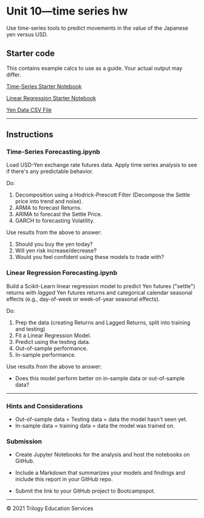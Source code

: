 # Unit 10—time series hw

Use time-series tools to predict movements in the value of the Japanese yen versus USD.

## Starter code

This contains example calcs to use as a guide. Your actual output may differ.

[Time-Series Starter Notebook](Starter_Code/time_series_analysis.ipynb)

[Linear Regression Starter Notebook](Starter_Code/regression_analysis.ipynb)

[Yen Data CSV File](Starter_Code/yen.csv)

- - -

## Instructions

### Time-Series Forecasting.ipynb

Load USD-Yen exchange rate futures data. Apply time series analysis to see if there's any predictable behavior.

Do:

1. Decomposition using a Hodrick-Prescott Filter (Decompose the Settle price into trend and noise).
2. ARMA to forecast Returns.
3. ARIMA to forecast the Settle Price.
4. GARCH to forecasting Volatility.

Use results from the above to answer:

1. Should you buy the yen today?
2. Will yen risk increase/decrease?
3. Would you feel confident using these models to trade with?


### Linear Regression Forecasting.ipynb

Build a Scikit-Learn linear regression model to predict Yen futures ("settle") returns with *lagged* Yen futures returns and categorical calendar seasonal effects (e.g., day-of-week or week-of-year seasonal effects).

Do:

1. Prep the data (creating Returns and Lagged Returns, split into training and testing)
2. Fit a Linear Regression Model.
3. Predict using the testing data.
4. Out-of-sample performance.
5. In-sample performance.

Use results from the above to answer:

* Does this model perform better on in-sample data or out-of-sample data?

- - -

### Hints and Considerations

* Out-of-sample data = Testing data = data the model hasn't seen yet.
* In-sample data = training data = data the model was trained on.


### Submission

* Create Jupyter Notebooks for the analysis and host the notebooks on GitHub.

* Include a Markdown that summarizes your models and findings and include this report in your GitHub repo.

* Submit the link to your GitHub project to Bootcampspot.


---

© 2021 Trilogy Education Services
